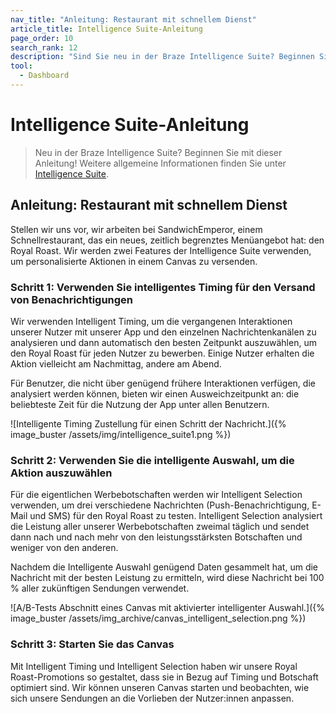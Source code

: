 ```yaml
---
nav_title: "Anleitung: Restaurant mit schnellem Dienst"
article_title: Intelligence Suite-Anleitung
page_order: 10
search_rank: 12
description: "Sind Sie neu in der Braze Intelligence Suite? Beginnen Sie mit diesem Lernprogramm."
tool:
  - Dashboard
---
```


# Intelligence Suite-Anleitung

> Neu in der Braze Intelligence Suite? Beginnen Sie mit dieser Anleitung! Weitere allgemeine Informationen finden Sie unter [Intelligence Suite]({{site.baseurl}}/user_guide/brazeai/intelligence/).

## Anleitung: Restaurant mit schnellem Dienst

Stellen wir uns vor, wir arbeiten bei SandwichEmperor, einem Schnellrestaurant, das ein neues, zeitlich begrenztes Menüangebot hat: den Royal Roast. Wir werden zwei Features der Intelligence Suite verwenden, um personalisierte Aktionen in einem Canvas zu versenden.

### Schritt 1: Verwenden Sie intelligentes Timing für den Versand von Benachrichtigungen

Wir verwenden Intelligent Timing, um die vergangenen Interaktionen unserer Nutzer mit unserer App und den einzelnen Nachrichtenkanälen zu analysieren und dann automatisch den besten Zeitpunkt auszuwählen, um den Royal Roast für jeden Nutzer zu bewerben. Einige Nutzer erhalten die Aktion vielleicht am Nachmittag, andere am Abend. 

Für Benutzer, die nicht über genügend frühere Interaktionen verfügen, die analysiert werden können, bieten wir einen Ausweichzeitpunkt an: die beliebteste Zeit für die Nutzung der App unter allen Benutzern.

\![Intelligente Timing Zustellung für einen Schritt der Nachricht.]({% image_buster /assets/img/intelligence_suite1.png %})

### Schritt 2: Verwenden Sie die intelligente Auswahl, um die Aktion auszuwählen

Für die eigentlichen Werbebotschaften werden wir Intelligent Selection verwenden, um drei verschiedene Nachrichten (Push-Benachrichtigung, E-Mail und SMS) für den Royal Roast zu testen. Intelligent Selection analysiert die Leistung aller unserer Werbebotschaften zweimal täglich und sendet dann nach und nach mehr von den leistungsstärksten Botschaften und weniger von den anderen.

Nachdem die Intelligente Auswahl genügend Daten gesammelt hat, um die Nachricht mit der besten Leistung zu ermitteln, wird diese Nachricht bei 100 % aller zukünftigen Sendungen verwendet.

\![A/B-Tests Abschnitt eines Canvas mit aktivierter intelligenter Auswahl.]({% image_buster /assets/img_archive/canvas_intelligent_selection.png %})

### Schritt 3: Starten Sie das Canvas

Mit Intelligent Timing und Intelligent Selection haben wir unsere Royal Roast-Promotions so gestaltet, dass sie in Bezug auf Timing und Botschaft optimiert sind. Wir können unseren Canvas starten und beobachten, wie sich unsere Sendungen an die Vorlieben der Nutzer:innen anpassen.
